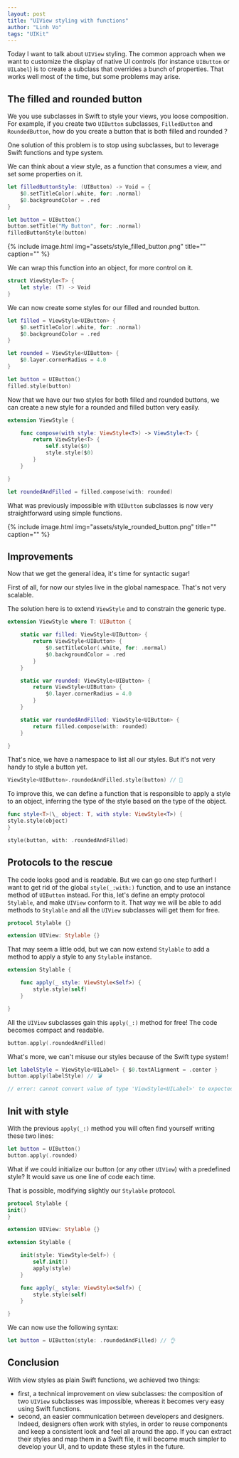 ```yaml
---
layout: post
title: "UIView styling with functions"
author: "Linh Vo"
tags: "UIKit"
---
```


Today I want to talk about `UIView` styling. The common approach when we want to customize the display of native UI controls (for instance `UIButton` or `UILabel`) is to create a subclass that overrides a bunch of properties. That works well most of the time, but some problems may arise.

## The filled and rounded button

We you use subclasses in Swift to style your views, you loose composition. For example, if you create two `UIButton` subclasses, `FilledButton` and `RoundedButton`, how do you create a button that is both filled and rounded ?

One solution of this problem is to stop using subclasses, but to leverage Swift functions and type system.

We can think about a view style, as a function that consumes a view, and set some properties on it.

```swift
let filledButtonStyle: (UIButton) -> Void = {
    $0.setTitleColor(.white, for: .normal)
    $0.backgroundColor = .red
}

let button = UIButton()
button.setTitle("My Button", for: .normal)
filledButtonStyle(button)
```

{% include image.html
            img="assets/style_filled_button.png"
            title=""
            caption="" %}

We can wrap this function into an object, for more control on it.

```swift
struct ViewStyle<T> {
    let style: (T) -> Void
}
```

We can now create some styles for our filled and rounded button.

```swift
let filled = ViewStyle<UIButton> {
    $0.setTitleColor(.white, for: .normal)
    $0.backgroundColor = .red
}

let rounded = ViewStyle<UIButton> {
    $0.layer.cornerRadius = 4.0
}

let button = UIButton()
filled.style(button)
```

Now that we have our two styles for both filled and rounded buttons, we can create a new style for a rounded and filled button very easily.

```swift
extension ViewStyle {

    func compose(with style: ViewStyle<T>) -> ViewStyle<T> {
        return ViewStyle<T> {
            self.style($0)
            style.style($0)
        }
    }

}

let roundedAndFilled = filled.compose(with: rounded)
```

What was previously impossible with `UIButton` subclasses is now very straightforward using simple functions.

{% include image.html
            img="assets/style_rounded_button.png"
            title=""
            caption="" %}

## Improvements

Now that we get the general idea, it's time for syntactic sugar!

First of all, for now our styles live in the global namespace. That's not very scalable.

The solution here is to extend `ViewStyle` and to constrain the generic type.

```swift
extension ViewStyle where T: UIButton {

    static var filled: ViewStyle<UIButton> {
        return ViewStyle<UIButton> {
            $0.setTitleColor(.white, for: .normal)
            $0.backgroundColor = .red
        }
    }

    static var rounded: ViewStyle<UIButton> {
        return ViewStyle<UIButton> {
            $0.layer.cornerRadius = 4.0
        }
    }

    static var roundedAndFilled: ViewStyle<UIButton> {
        return filled.compose(with: rounded)
    }

}
```

That's nice, we have a namespace to list all our styles. But it's not very handy to style a button yet.

```swift
ViewStyle<UIButton>.roundedAndFilled.style(button) // 🙈
```

To improve this, we can define a function that is responsible to apply a style to an object, inferring the type of the style based on the type of the object.

```swift
func style<T>(\_ object: T, with style: ViewStyle<T>) {
style.style(object)
}

style(button, with: .roundedAndFilled)
```

## Protocols to the rescue

The code looks good and is readable. But we can go one step further! I want to get rid of the global `style(_:with:)` function, and to use an instance method of `UIButton` instead. For this, let's define an empty protocol `Stylable`, and make `UIView` conform to it. That way we will be able to add methods to `Stylable` and all the `UIView` subclasses will get them for free.

```swift
protocol Stylable {}

extension UIView: Stylable {}
```

That may seem a little odd, but we can now extend `Stylable` to add a method to apply a style to any `Stylable` instance.

```swift
extension Stylable {

    func apply(_ style: ViewStyle<Self>) {
        style.style(self)
    }

}
```

All the `UIView` subclasses gain this `apply(_:)` method for free! The code becomes compact and readable.

```swift
button.apply(.roundedAndFilled)
```

What's more, we can't misuse our styles because of the Swift type system!

```swift
let labelStyle = ViewStyle<UILabel> { $0.textAlignment = .center }
button.apply(labelStyle) // 💣

// error: cannot convert value of type 'ViewStyle<UILabel>' to expected argument type 'ViewStyle<UIButton>'
```

## Init with style

With the previous `apply(_:)` method you will often find yourself writing these two lines:

```swift
let button = UIButton()
button.apply(.rounded)
```

What if we could initialize our button (or any other `UIView`) with a predefined style? It would save us one line of code each time.

That is possible, modifying slightly our `Stylable` protocol.

```swift
protocol Stylable {
init()
}

extension UIView: Stylable {}

extension Stylable {

    init(style: ViewStyle<Self>) {
        self.init()
        apply(style)
    }

    func apply(_ style: ViewStyle<Self>) {
        style.style(self)
    }

}
```

We can now use the following syntax:

```swift
let button = UIButton(style: .roundedAndFilled) // 👌
```

## Conclusion

With view styles as plain Swift functions, we achieved two things:

- first, a technical improvement on view subclasses: the composition of two `UIView` subclasses was impossible, whereas it becomes very easy using Swift functions.
- second, an easier communication between developers and designers. Indeed, designers often work with styles, in order to reuse components and keep a consistent look and feel all around the app. If you can extract their styles and map them in a Swift file, it will become much simpler to develop your UI, and to update these styles in the future.
